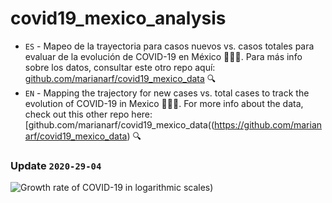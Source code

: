 # covid19_mexico_analysis

+ ``ES`` - Mapeo de la trayectoria para casos nuevos vs. casos totales para evaluar de la evolución de COVID-19 en México 🦠🇲🇽. Para más info sobre los datos, consultar este otro repo aquí: [github.com/marianarf/covid19_mexico_data](https://github.com/marianarf/covid19_mexico_data) 🔍
+ ``EN`` - Mapping the trajectory for new cases vs. total cases to track the evolution of COVID-19 in Mexico 🦠🇲🇽. For more info about the data, check out this other repo here: [github.com/marianarf/covid19_mexico_data((https://github.com/marianarf/covid19_mexico_data) 🔍

### Update ``2020-29-04``

![Growth rate of COVID-19 in logarithmic scales)](https://i.imgur.com/wJjist1.png)
